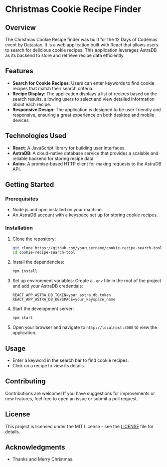 # Christmas Cookie Recipe Finder

## Overview
The Christmas Cookie Recipe finder was built for the 12 Days of Codemas event by Datastax. It is a web application built with React that allows users to search for delicious cookie recipes. This application leverages AstraDB as its backend to store and retrieve recipe data efficiently.

## Features
- **Search for Cookie Recipes**: Users can enter keywords to find cookie recipes that match their search criteria.
- **Recipe Display**: The application displays a list of recipes based on the search results, allowing users to select and view detailed information about each recipe.
- **Responsive Design**: The application is designed to be user-friendly and responsive, ensuring a great experience on both desktop and mobile devices.

## Technologies Used
- **React**: A JavaScript library for building user interfaces.
- **AstraDB**: A cloud-native database service that provides a scalable and reliable backend for storing recipe data.
- **Axios**: A promise-based HTTP client for making requests to the AstraDB API.

## Getting Started

### Prerequisites
- Node.js and npm installed on your machine.
- An AstraDB account with a keyspace set up for storing cookie recipes.

### Installation
1. Clone the repository:
   ```bash
   git clone https://github.com/yourusername/cookie-recipe-search-tool.git
   cd cookie-recipe-search-tool
   ```

2. Install the dependencies:
   ```bash
   npm install
   ```

3. Set up environment variables:
   Create a `.env` file in the root of the project and add your AstraDB credentials:
   ```plaintext
   REACT_APP_ASTRA_DB_TOKEN=your_astra_db_token
   REACT_APP_ASTRA_DB_KEYSPACE=your_keyspace_name
   ```

4. Start the development server:
   ```bash
   npm start
   ```

5. Open your browser and navigate to `http://localhost:3000` to view the application.

## Usage
- Enter a keyword in the search bar to find cookie recipes.
- Click on a recipe to view its details.

## Contributing
Contributions are welcome! If you have suggestions for improvements or new features, feel free to open an issue or submit a pull request.

## License
This project is licensed under the MIT License - see the [LICENSE](LICENSE) file for details.

## Acknowledgments
- Thanks and Merry Christmas.
